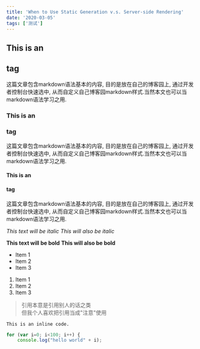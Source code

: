 ```yaml
---
title: 'When to Use Static Generation v.s. Server-side Rendering'
date: '2020-03-05'
tags: ['测试']
---
```


## This is an <h2> tag
这篇文章包含markdown语法基本的内容, 目的是放在自己的博客园上, 通过开发者控制台快速选中,
从而自定义自己博客园markdown样式.当然本文也可以当markdown语法学习之用.
### This is an <h3> tag
这篇文章包含markdown语法基本的内容, 目的是放在自己的博客园上, 通过开发者控制台快速选中,
从而自定义自己博客园markdown样式.当然本文也可以当markdown语法学习之用.
#### This is an <h4> tag
这篇文章包含markdown语法基本的内容, 目的是放在自己的博客园上, 通过开发者控制台快速选中,
从而自定义自己博客园markdown样式.当然本文也可以当markdown语法学习之用.

*This text will be italic*
_This will also be italic_

**This text will be bold**
__This will also be bold__

* Item 1
* Item 2
* Item 3

1. Item 1
2. Item 2
3. Item 3

> 引用本意是引用别人的话之类  
> 但我个人喜欢把引用当成"注意"使用  

`This is an inline code.`

```javascript
for (var i=0; i<100; i++) {
    console.log("hello world" + i);
```
